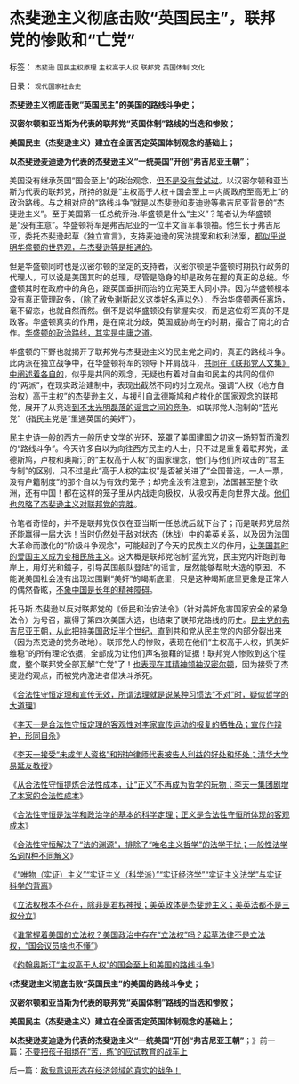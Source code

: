# 杰斐逊主义彻底击败“英国民主”，联邦党的惨败和“亡党”

标签： `杰斐逊` `国民主权原理` `主权高于人权` `联邦党` `英国体制` `文化` 

目录： `现代国家社会史`

**杰斐逊主义彻底击败“英国民主”的美国的路线斗争史；**

**汉密尔顿和亚当斯为代表的联邦党“英国体制”路线的当选和惨败；**

**美国民主（杰斐逊主义）建立在全面否定英国体制观念的基础上；**

**以杰斐逊麦迪逊为代表的杰斐逊主义“一统美国”开创“弗吉尼亚王朝”**；

美国没有继承英国“国会至上”的政治观念，[但不是没有尝试过](../../../2013/10/20/奥斯汀“主权高于人权的民主”和美国的路线斗争.md)。以汉密尔顿和亚当斯为代表的联邦党，所持的就是“主权高于人权＋国会至上＝内阁政府至高无上”的政治路线。与之相对应的“路线斗争”就是以杰斐逊和麦迪逊等弗吉尼亚背景的“杰斐逊主义”。至于美国第一任总统乔治.华盛顿是什么“主义”？笔者认为华盛顿是“没有主意”。华盛顿将军是弗吉尼亚的一位半文盲军事领袖。他生长于弗吉尼亚，委托杰斐逊起草《独立宣言》，支持麦迪逊的宪法提案和权利法案，[都似乎说明华盛顿的世界观，与杰斐逊等是相通的](../../../2010/8/17/华盛顿理想是斯多葛美国;民主在古希腊并非最优政体.md)。

但是华盛顿同时也是汉密尔顿的坚定的支持者，汉密尔顿是华盛顿时期执行政务的代理人，可以说是美国其时的总理，尽管是隐身的却是政务在握的真正的总统。华盛顿其时在政府中的角色，跟英国垂拱而治的立宪英王大同小异。因为华盛顿根本没有真正管理政务，（[除了赦免谢斯起义这类好名声以外](../../../2011/7/13/“暴政和暴力革命”是一丘之貉.md)），乔治华盛顿两任离场，毫不留恋，也就自然而然。倒不是说华盛顿没有掌握实权，而是这位将军真的不是政客。华盛顿真实的作用，是在南北分歧，英国威胁尚在的时期，撮合了南北的合作。[华盛顿的政治路线，其实是中庸之道](../../../2011/5/9/有限的革命，有限的战争.md)。

华盛顿的下野也就揭开了联邦党与杰斐逊主义的民主党之间的，真正的路线斗争。此两派在独立战争中，在华盛顿将军的领导下并肩战斗，[共同在《联邦党人文集》中阐述着各自的](../../../2013/8/19/什么是inalienable不可让渡的权力？《利维坦》中的《国际歌》.md)，似乎是共同的观念，无疑也有着对自由和民主的共同的信仰的“两派”，在现实政治建制中，表现出截然不同的对立观点。强调“人权（地方自治权）高于主权”的杰斐逊主义，与援引自孟德斯鸠和卢梭化的国家观念的联邦党，展开了从竞选[到不太光明磊落的谣言之间的竞争](../../../2013/9/25/如果错乱不是打谣的本意，怎么收住竭斯底里的缰绳？.md)。如联邦党人泡制的“蓝光党”（指民主党是“里通英国的美奸”）。

[民主史诗一般的西方一般历史文学](../../../2011/4/19/美国国父华盛顿，麦迪逊，杰斐逊，汉密尔顿.md)的光环，笼罩了美国建国之初这一场短暂而激烈的“路线斗争”。今天许多自以为向往西方民主的人士，只不过是重复着联邦党，孟德斯鸠，卢梭和奥斯汀的“主权高于人权”的国家理念，他们与他们所攻击的“君主专制”的区别，只不过是此“高于人权的主权”是否被关进了“全国普选，一人一票，没有户籍制度”的那个自以为有效的笼子；却完全没有注意到，法国甚至整个欧洲，还有中国！都在这样的笼子里从内战走向极权，从极权再走向世界大战。[他们也忽略了杰斐逊主义对联邦党的完胜](../../../2011/8/15/大英帝国的屈辱和印第安人的悲惨.md)。

令笔者奇怪的，并不是联邦党仅仅在亚当斯一任总统后就下台了；而是联邦党居然还能赢得一届大选！当时仍然处于敌对状态（休战）中的美英关系，以及因为法国大革命而激化的“阶级斗争观念”，可能起到了今天的民族主义的作用，[让美国其时的爱国主义成为变相民族主义](../../../2011/2/7/大刀向着鬼子们的头上砍去！.md)。这大概是联邦党泡制“蓝光党，民主党内奸跑到海岸上，用灯光和鏡子，引导英国舰队登陆”的谣言，居然能够帮助大选的原因。不能说美国社会没有出现过围剿“美奸”的竭斯底里，只是这种竭斯底里更象是正常人的偶然昏眩，[不象中国是长年的精神障碍](../../../2009/10/7/极左是一种传染性精神病.md)。

托马斯.杰斐逊以反对联邦党的《侨民和治安法令》（针对美奸危害国家安全的紧急法令）为号召，赢得了第四次美国大选，也结束了联邦党路线的历史。[民主党的弗吉尼亚王朝，从此把持美国政坛半个世纪，](../../../2011/5/7/美国一党独大的弗吉尼亚王朝.md)直到共和党从民主党的内部分裂出来（因为杰克逊的党务改地）。联邦党人的惨败，表现在他们“主权高于人权，抓美奸维稳”的所有理论依据，全部成为让他们声名狼藉的证据！联邦党人惨败到这个程度，整个联邦党全部瓦解“亡党”了！[也表现在其精神领袖汉密尔顿](../../../2011/5/10/汉密尔顿的成功与失败和美国关税的斗争.md)，因为接受了杰斐逊的观点，而被党内激进者借决斗杀死。

《[合法性守恒定理和宣传无效，所谓法理就是说某种习惯法“不对”时，疑似哲学的大道理](../../../2013/10/7/合法性守恒定理和宣传无效，及法理的概念.md)》

《[李天一是合法性守恒定理的客观性对李家宣传运动的报复的牺牲品；宣传作辩护，形同自杀](../../../2013/10/8/李天一和薄熙来两案，合法性守恒中的各自宣传.md)》

《[李天一接受“未成年人资格”和辩护律师代表被告人利益的好处和坏处；清华大学易延友教授](../../../2013/10/9/世上没有包赚不赔的刑事辩护，李天一案中的清华派刘桂明教授.md)》

《[从合法性守恒提炼合法性成本，让“正义”不再成为哲学的玩物；李天一集团剧增了本案的合法性成本](../../../2013/10/10/从合法性守恒中提炼“合法性成本”谈李天一轮奸案的辩护集团.md)》

《[合法性守恒是法学和政治学的基本的科学定理；正义是合法性守恒所体现的客观成本](../../../2013/10/11/合法性守恒是法学和政治学的基本定理，及科学和客观.md)》

《[合法性守恒解决了“法的渊源”，排除了“唯名主义哲学”的法学干扰；一般性法学名词N种不同解义](../../../2013/10/12/合法性守恒解决了“法的渊源”，法学中的“唯名主义”误区.md)》

《[“唯物（实证）主义”“实证主义（科学派）”“实证经济学”“实证主义法学”与实证科学的背离](../../../2013/10/13/实证科学和号称实证的四种伪科学，及实体法学的合法性守恒.md)》

《[立法权根本不存在，除非是君权神授；美英政体是杰斐逊主义；美英法都不是三权分立](../../../2013/10/17/立法权根本不存在，及杰斐逊主义，国民主权原理，合法性守恒.md)》

《[谁掌握着美国的立法权？美国政治中存在“立法权”吗？起草法律不是立法权，“国会议员啥也不懂”](../../../2013/10/18/谁掌握着美国的立法权？美国政治中存在“立法权”吗？.md)》

《[约翰奥斯汀“主权高于人权”的国会至上和美国的路线斗争](../../../2013/10/20/奥斯汀“主权高于人权的民主”和美国的路线斗争.md)》

《**杰斐逊主义彻底击败“英国民主”的美国的路线斗争史；**

**汉密尔顿和亚当斯为代表的联邦党“英国体制”路线的当选和惨败；**

**美国民主（杰斐逊主义）建立在全面否定英国体制观念的基础上；**

**以杰斐逊麦迪逊为代表的杰斐逊主义“一统美国”开创“弗吉尼亚王朝”**；》前一篇：[不要把孩子捆绑在“苦，练”的应试教育的战车上](../../../2013/10/21/不要把孩子捆绑在“苦，练”的应试教育的战车上.md)

后一篇：[敌我意识形态在经济领域的真实的战争！](../../../2013/10/21/敌我意识形态在经济领域的真实的战争！.md)